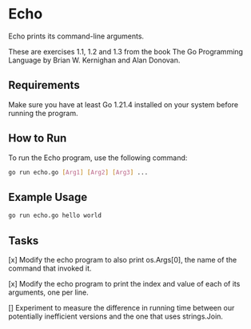 # Echo

Echo prints its command-line arguments.

These are exercises 1.1, 1.2 and 1.3 from the book The Go Programming Language by Brian W. Kernighan and Alan Donovan.

## Requirements

Make sure you have at least Go 1.21.4 installed on your system before running the program.

## How to Run

To run the Echo program, use the following command:

```bash
go run echo.go [Arg1] [Arg2] [Arg3] ...
```

## Example Usage

```bash
go run echo.go hello world
```

## Tasks

[x] Modify the echo program to also print os.Args[0], the name of the command that invoked it.

[x] Modify the echo program to print the index and value of each of its arguments, one per line.

[] Experiment to measure the difference in running time between our potentially inefficient versions and the one that uses strings.Join.
